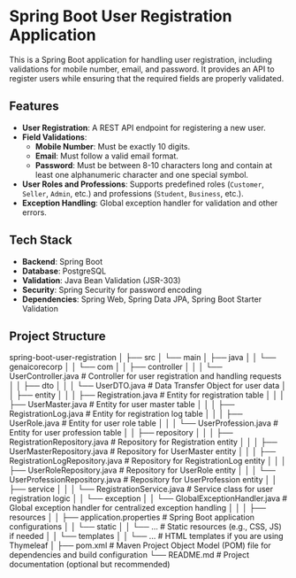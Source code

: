 # Spring Boot User Registration Application

This is a Spring Boot application for handling user registration, including validations for mobile number, email, and password. It provides an API to register users while ensuring that the required fields are properly validated.

## Features
- **User Registration**: A REST API endpoint for registering a new user.
- **Field Validations**:
  - **Mobile Number**: Must be exactly 10 digits.
  - **Email**: Must follow a valid email format.
  - **Password**: Must be between 8-10 characters long and contain at least one alphanumeric character and one special symbol.
- **User Roles and Professions**: Supports predefined roles (`Customer`, `Seller`, `Admin`, etc.) and professions (`Student`, `Business`, etc.).
- **Exception Handling**: Global exception handler for validation and other errors.

## Tech Stack
- **Backend**: Spring Boot
- **Database**: PostgreSQL
- **Validation**: Java Bean Validation (JSR-303)
- **Security**: Spring Security for password encoding
- **Dependencies**: Spring Web, Spring Data JPA, Spring Boot Starter Validation

## Project Structure

spring-boot-user-registration
│
├── src
│   └── main
│       ├── java
│       │   └── genaicorecorp
│       │       └── com
│       │           ├── controller
│       │           │   └── UserController.java       # Controller for user registration and handling requests
│       │           ├── dto
│       │           │   └── UserDTO.java              # Data Transfer Object for user data
│       │           ├── entity
│       │           │   ├── Registration.java         # Entity for registration table
│       │           │   ├── UserMaster.java           # Entity for user master table
│       │           │   ├── RegistrationLog.java      # Entity for registration log table
│       │           │   ├── UserRole.java             # Entity for user role table
│       │           │   └── UserProfession.java       # Entity for user profession table
│       │           ├── repository
│       │           │   ├── RegistrationRepository.java      # Repository for Registration entity
│       │           │   ├── UserMasterRepository.java        # Repository for UserMaster entity
│       │           │   ├── RegistrationLogRepository.java   # Repository for RegistrationLog entity
│       │           │   ├── UserRoleRepository.java          # Repository for UserRole entity
│       │           │   └── UserProfessionRepository.java    # Repository for UserProfession entity
│       │           ├── service
│       │           │   └── RegistrationService.java      # Service class for user registration logic
│       │           └── exception
│       │               └── GlobalExceptionHandler.java   # Global exception handler for centralized exception handling
│       │
│       ├── resources
│       │   ├── application.properties                 # Spring Boot application configurations
│       │   └── static
│       │       └── ...                                # Static resources (e.g., CSS, JS) if needed
│       │   └── templates
│       │       └── ...                                # HTML templates if you are using Thymeleaf
│
├── pom.xml                                            # Maven Project Object Model (POM) file for dependencies and build configuration
└── README.md                                          # Project documentation (optional but recommended)
